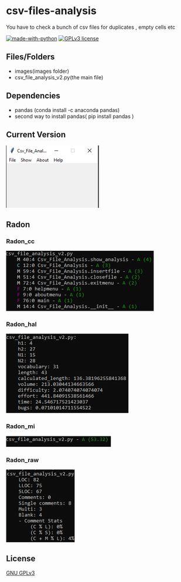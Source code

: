 # csv-files-analysis
You have to check a bunch of csv files for duplicates , empty cells etc

[![made-with-python](https://img.shields.io/badge/Made%20with-Python-1f425f.svg)](https://www.python.org/) [![GPLv3 license](https://img.shields.io/badge/License-GPLv3-blue.svg)](http://perso.crans.org/besson/LICENSE.html)


## Files/Folders

<ul>
 <li> images(images folder) </li>
 <li> csv_file_analysis_v2.py(the main file) </li>
</ul>

## Dependencies

 <ul>
  <li> pandas (conda install -c anaconda pandas) </li>
  <li> second way to install pandas( pip install pandas ) </li>
</ul>

## Current Version

<p><img src ="images/version image.png" title = "csv file analysis Version Image"/> </p>


## Radon

### Radon_cc

<p><img src="images/radon cc.png" title = "Radon cc"/></p>

### Radon_hal

<p><img src="images/radon hal.png" title="Radon hal"/></p>

### Radon_mi

<p><img src="images/radon mi.png" title="Radon mi"/></p>

### Radon_raw

<p><img src="images/radon raw.png" title="Radon raw"/></p>


## License

[GNU GPLv3](https://choosealicense.com/licenses/gpl-3.0/)